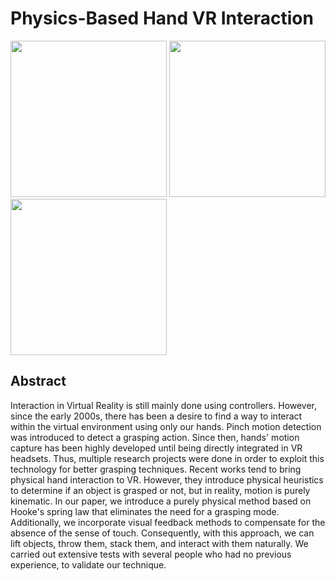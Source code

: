# **Physics-Based Hand VR Interaction**

<!-- ![](imgs/lift2_new.png) ![](imgs/throw1_1.1.1.png) ![](imgs/throw2_1.1.2.png) -->

<img src="imgs/lift2_new.png" width="250" height="auto" display="inline-block">
<img src="imgs/throw1_1.1.1.png" width="250" height="auto" display="inline-block">
<img src="imgs/throw2_1.1.2.png" width="250" height="auto" display="inline-block">

## **Abstract**

Interaction in Virtual Reality is still mainly done using controllers. However, since the early 2000s, there has been a desire to find a way to interact within the virtual environment using only our hands. Pinch motion detection was introduced to detect a grasping action. Since then, hands' motion capture has been highly developed until being directly integrated in VR headsets. Thus, multiple research projects were done in order to exploit this technology for better grasping techniques. Recent works tend to bring physical hand interaction to VR. However, they introduce physical heuristics to determine if an object is grasped or not, but in reality, motion is purely kinematic. In our paper, we introduce a purely physical method based on Hooke's spring law that eliminates the need for a grasping mode. Additionally, we incorporate visual feedback methods to compensate for the absence of the sense of touch. Consequently, with this approach, we can lift objects, throw them, stack them, and interact with them naturally. We carried out extensive tests with several people who had no previous experience, to validate our technique.